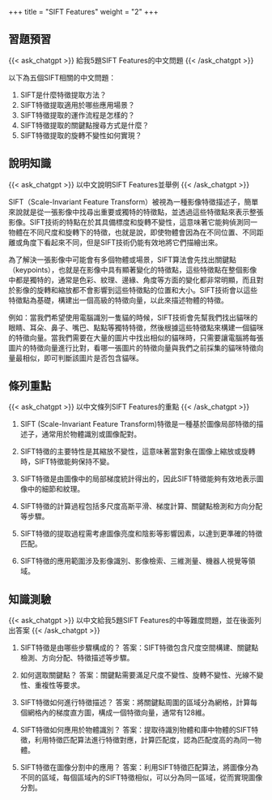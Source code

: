 +++
title = "SIFT Features"
weight = "2"
+++
## 習題預習
{{< ask_chatgpt >}}
給我5題SIFT Features的中文問題
{{< /ask_chatgpt >}}

以下為五個SIFT相關的中文問題：

1. SIFT是什麼特徵提取方法？
2. SIFT特徵提取適用於哪些應用場景？
3. SIFT特徵提取的運作流程是怎樣的？
4. SIFT特徵提取的關鍵點搜尋方式是什麼？
5. SIFT特徵提取的旋轉不變性如何實現？   

## 說明知識
{{< ask_chatgpt >}}
以中文說明SIFT Features並舉例
{{< /ask_chatgpt >}}

SIFT（Scale-Invariant Feature Transform）被視為一種影像特徵描述子，簡單來說就是從一張影像中找尋出重要或獨特的特徵點，並透過這些特徵點來表示整張影像。SIFT技術的特點在於其具備標度和旋轉不變性，這意味著它能夠偵測同一物體在不同尺度和旋轉下的特徵，也就是說，即使物體會因為在不同位置、不同距離或角度下看起來不同，但是SIFT技術仍能有效地將它們描繪出來。

為了解決一張影像中可能會有多個物體或場景，SIFT算法會先找出關鍵點（keypoints），也就是在影像中具有顯著變化的特徵點，這些特徵點在整個影像中都是獨特的，通常是色彩、紋理、邊緣、角度等方面的變化都非常明顯，而且對於影像的旋轉和縮放都不會影響到這些特徵點的位置和大小。SIFT技術會以這些特徵點為基礎，構建出一個高級的特徵向量，以此來描述物體的特徵。

例如：當我們希望使用電腦識別一隻貓的時候，SIFT技術會先幫我們找出貓咪的眼睛、耳朵、鼻子、嘴巴、點點等獨特特徵，然後根據這些特徵點來構建一個貓咪的特徵向量。當我們需要在大量的圖片中找出相似的貓咪時，只需要讓電腦將每張圖片的特徵向量進行比對，看哪一張圖片的特徵向量與我們之前採集的貓咪特徵向量最相似，即可判斷該圖片是否包含貓咪。   

## 條列重點
{{< ask_chatgpt >}}
以中文條列SIFT Features的重點
{{< /ask_chatgpt >}}

1. SIFT (Scale-Invariant Feature Transform)特徵是一種基於圖像局部特徵的描述子，通常用於物體識別或圖像配對。

2. SIFT特徵的主要特性是其縮放不變性，這意味著當對象在圖像上縮放或旋轉時，SIFT特徵能夠保持不變。

3. SIFT特徵是由圖像中的局部梯度統計得出的，因此SIFT特徵能夠有效地表示圖像中的細節和紋理。

4. SIFT特徵的計算過程包括多尺度高斯平滑、梯度計算、關鍵點檢測和方向分配等步驟。

5. SIFT特徵的提取過程需考慮圖像亮度和陰影等影響因素，以達到更準確的特徵匹配。

6. SIFT特徵的應用範圍涉及影像識別、影像檢索、三維測量、機器人視覺等領域。   

## 知識測驗
{{< ask_chatgpt >}}
以中文給我5題SIFT Features的中等難度問題，並在後面列出答案
{{< /ask_chatgpt >}}

1. SIFT特徵是由哪些步驟構成的？
答案：SIFT特徵包含尺度空間構建、關鍵點檢測、方向分配、特徵描述等步驟。

2. 如何選取關鍵點？
答案：關鍵點需要滿足尺度不變性、旋轉不變性、光線不變性、重複性等要求。

3. SIFT特徵如何進行特徵描述？
答案：將關鍵點周圍的區域分為網格，計算每個網格內的梯度直方圖，構成一個特徵向量，通常有128維。

4. SIFT特徵如何應用於物體識別？
答案：提取待識別物體和庫中物體的SIFT特徵，利用特徵匹配算法進行特徵對應，計算匹配度，認為匹配度高的為同一物體。

5. SIFT特徵在圖像分割中的應用？
答案：利用SIFT特徵匹配算法，將圖像分為不同的區域，每個區域內的SIFT特徵相似，可以分為同一區域，從而實現圖像分割。   


